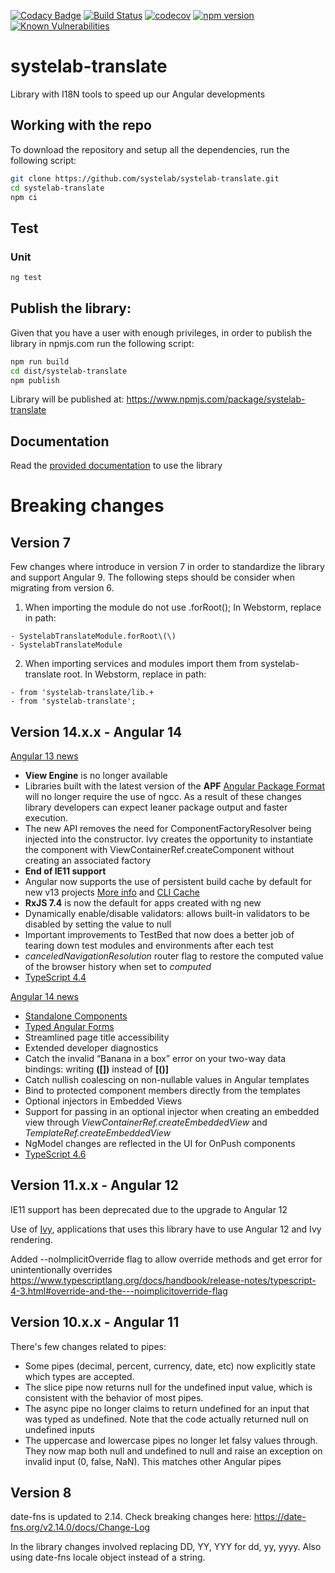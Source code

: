 [![Codacy Badge](https://app.codacy.com/project/badge/Grade/42d93e4a6a4a46f5850a785977c1f94e)](https://www.codacy.com/gh/systelab/systelab-translate/dashboard?utm_source=github.com&amp;utm_medium=referral&amp;utm_content=systelab/systelab-translate&amp;utm_campaign=Badge_Grade)
[![Build Status](https://travis-ci.com/systelab/systelab-translate.svg?branch=master)](https://travis-ci.com/systelab/systelab-translate)
[![codecov](https://codecov.io/gh/systelab/systelab-translate/branch/master/graph/badge.svg)](https://codecov.io/gh/systelab/systelab-translate)
[![npm version](https://badge.fury.io/js/systelab-translate.svg)](https://badge.fury.io/js/systelab-translate)
[![Known Vulnerabilities](https://snyk.io/test/github/systelab/systelab-translate/badge.svg?targetFile=package.json)](https://snyk.io/test/github/systelab/systelab-translate?targetFile=package.json)

# systelab-translate

Library with I18N tools to speed up our Angular developments


## Working with the repo

To download the repository and setup all the dependencies, run the following script:

```bash
git clone https://github.com/systelab/systelab-translate.git
cd systelab-translate
npm ci
```
## Test

### Unit

```bash
ng test
```

## Publish the library:

Given that you have a user with enough privileges, in order to publish the library in npmjs.com run the following script:

```bash
npm run build
cd dist/systelab-translate
npm publish
```

Library will be published at: https://www.npmjs.com/package/systelab-translate

## Documentation

Read the [provided documentation](https://github.com/systelab/systelab-translate/blob/master/projects/systelab-translate/README.md) to use the library

# Breaking changes

## Version 7
Few changes where introduce in version 7 in order to standardize the library and support Angular 9.
The following steps should be consider when migrating from version 6.

1. When importing the module do not use .forRoot(); In Webstorm, replace in path:
```
- SystelabTranslateModule.forRoot\(\)
- SystelabTranslateModule
```
2. When importing services and modules import them from systelab-translate root. In Webstorm, replace in path:
```
- from 'systelab-translate/lib.+
- from 'systelab-translate';
```

## Version 14.x.x - Angular 14

[Angular 13 news](https://blog.angular.io/angular-v13-is-now-available-cce66f7bc296)

-   **View Engine** is no longer available
-   Libraries built with the latest version of the **APF** [Angular Package Format](https://angular.io/guide/angular-package-format) will no longer require the use of ngcc. As a result of these changes library developers can expect leaner package output and faster execution.
-   The new API removes the need for ComponentFactoryResolver being injected into the constructor. Ivy creates the opportunity to instantiate the component with ViewContainerRef.createComponent without creating an associated factory
-   **End of IE11 support**
-   Angular now supports the use of persistent build cache by default for new v13 projects [More info](https://github.com/angular/angular-cli/issues/21545) and [CLI Cache](https://angular.io/cli/cache)
-   **RxJS 7.4** is now the default for apps created with ng new
-   Dynamically enable/disable validators: allows built-in validators to be disabled by setting the value to null
-   Important improvements to TestBed that now does a better job of tearing down test modules and environments after each test
-   *canceledNavigationResolution* router flag to restore the computed value of the browser history when set to *computed*
-   [TypeScript 4.4](https://www.typescriptlang.org/docs/handbook/release-notes/typescript-4-4.html)

[Angular 14 news](https://blog.angular.io/angular-v14-is-now-available-391a6db736af)

-   [Standalone Components](https://angular.io/guide/standalone-components)
-   [Typed Angular Forms](https://angular.io/guide/typed-forms)
-   Streamlined page title accessibility
-   Extended developer diagnostics
-   Catch the invalid “Banana in a box” error on your two-way data bindings: writing **([])** instead of **[()]**
-   Catch nullish coalescing on non-nullable values in Angular templates
-   Bind to protected component members directly from the templates
-   Optional injectors in Embedded Views
-   Support for passing in an optional injector when creating an embedded view through *ViewContainerRef.createEmbeddedView* and *TemplateRef.createEmbeddedView*
-   NgModel changes are reflected in the UI for OnPush components
-   [TypeScript 4.6](https://devblogs.microsoft.com/typescript/announcing-typescript-4-6/)

## Version 11.x.x - Angular 12

IE11 support has been deprecated due to the upgrade to Angular 12

Use of [Ivy](https://angular.io/guide/ivy), applications that uses this library have to use Angular 12 and Ivy rendering.

Added --noImplicitOverride flag to allow override methods and get error for unintentionally overrides 
https://www.typescriptlang.org/docs/handbook/release-notes/typescript-4-3.html#override-and-the---noimplicitoverride-flag

## Version 10.x.x - Angular 11

There's few changes related to pipes:
- Some pipes (decimal, percent, currency, date, etc) now explicitly state which types are accepted.
- The slice pipe now returns null for the undefined input value, which is consistent with the behavior of most pipes.
- The async pipe no longer claims to return undefined for an input that was typed as undefined. Note that the code actually returned null on undefined inputs
- The uppercase and lowercase pipes no longer let falsy values through. They now map both null and undefined to null and raise an exception on invalid input (0, false, NaN). This matches other Angular pipes

## Version 8

date-fns is updated to 2.14. Check breaking changes here: https://date-fns.org/v2.14.0/docs/Change-Log

In the library changes involved replacing DD, YY, YYY for dd, yy, yyyy. Also using date-fns locale object instead of a string.

